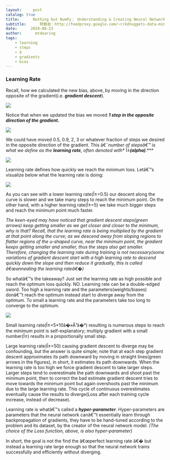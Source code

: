 ```yaml
---
layout:     post
catalog: true
title:      Nothing but NumPy： Understanding & Creating Neural Networks with Computational Graphs from Scratch
subtitle:      转载自：http://feedproxy.google.com/~r/kdnuggets-data-mining-analytics/~3/F9bQBDJGlTU/numpy-neural-networks-computational-graphs.html
date:      2019-08-23
author:      mtdearing
tags:
    - learning
    - steps
    - â
    - gradients
    - bias
---
```


### Learning Rate

Recall, how we calculated the new bias, above, by moving in the direction opposite of the gradient(i.e. ***gradient descent***).


![](https://miro.medium.com/max/179/1*uVv6QFIJcqGDEiErz5Hujg.png)


Notice that when we updated the bias we moved ***1 step in the opposite direction of the gradient.***


![](https://miro.medium.com/max/198/1*xX63wGFR0ghaH2EPrw-5gA.png)


We could have moved 0.5, 0.9, 2, 3 or whatever fraction of steps we desired in the opposite direction of the gradient. This â€˜*number of stepsâ€™ is what we define as the ****learning rate***, often denoted with*** Î±***(alpha)***.***


![](https://miro.medium.com/max/566/1*XeOLDBlfQoQqN3seB8AVXA.png)


Learning rate defines how quickly we reach the minimum loss. Letâ€™s visualize below what the learning rate is doing:


![](https://miro.medium.com/max/1363/1*BkzqzoHeDgcK_00jBLzjUg.png)


As you can see with a lower learning rate(Î±=0.5) our descent along the curve is slower and we take many steps to reach the minimum point. On the other hand, with a higher learning rate(Î±=5) we take much bigger steps and reach the minimum point much faster.


*The keen-eyed may have noticed that gradient descent steps(green arrows) keep getting smaller as we get closer and closer to the minimum, why is that? Recall, that the learning rate is being multiplied by the gradient at that point along the curve; as we descend away from sloping regions to flatter regions of the u-shaped curve, near the minimum point, the gradient keeps getting smaller and smaller, thus the steps also get smaller. Therefore, changing the learning rate during training is not necessary(some variations of gradient descent start with a high learning rate to descend quickly down the slope and then reduce it gradually, this is called â€œannealing the learning rateâ€�)*


So whatâ€™s the takeaway? Just set the learning rate as high possible and reach the optimum loss quickly. NO. Learning rate can be a double-edged sword. Too high a learning rate and the parameters(weights/biases) donâ€™t reach the optimum instead start to diverge away from the optimum. To small a learning rate and the parameters take too long to converge to the optimum.



![](https://miro.medium.com/max/1136/1*nYFrrV1r4KnAGRMeLA4UNQ.png)


Small learning rate(Î±=5*10â�»Â¹â�°) resulting is numerous steps to reach the minimum point is self-explanatory; multiply gradient with a small number(Î±) results in a proportionally small step.


Large learning rate(Î±=50) causing gradient descent to diverge may be confounding, but the answer is quite simple; note that at each step gradient descent approximates its path downward by moving in straight lines(green arrows in the figures), in short, it estimates its path downwards. When the learning rate is too high we force gradient descent to take larger steps. Larger steps tend to overestimate the path downwards and shoot past the minimum point, then to correct the bad estimate gradient descent tries to move towards the minimum point but again overshoots past the minimum due to the large learning rate. This cycle of continuous overestimates eventually cause the results to diverge(Loss after each training cycle increase, instead of decrease).


Learning rate is whatâ€™s called a ***hyper-parameter***. Hyper-parameters are parameters that the neural network canâ€™t essentially learn through backpropagation of gradients, they have to be hand-tuned according to the problem and its dataset, by the creator of the neural network model. *(The choice of the Loss function, above, is also hyper-parameter)*


In short, the goal is not the find the â€œperfect learning rate â€� but instead a learning rate large enough so that the neural network trains successfully and efficiently without diverging.

